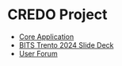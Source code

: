 # CREDO Project

- [Core Application](http://github.com/CREDOProject/core)
- [BITS Trento 2024 Slide Deck](https://github.com/CREDOProject/talks/raw/main/credo.pptx)
- [User Forum](https://github.com/CREDOProject/core/discussions)
